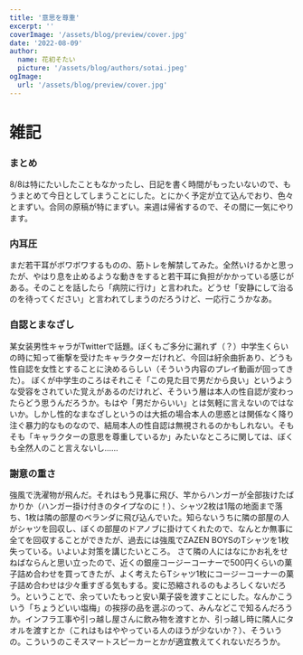 ```yaml
---
title: '意思を尊重'
excerpt: ''
coverImage: '/assets/blog/preview/cover.jpg'
date: '2022-08-09'
author:
  name: 花初そたい
  picture: '/assets/blog/authors/sotai.jpeg'
ogImage:
  url: '/assets/blog/preview/cover.jpg'
---
```

# 雑記
### まとめ
8/8は特にたいしたこともなかったし、日記を書く時間がもったいないので、もうまとめて今日としてしまうことにした。とにかく予定が立て込んでおり、色々とまずい。合同の原稿が特にまずい。来週は帰省するので、その間に一気にやります。

### 内耳圧
まだ若干耳がボワボワするものの、筋トレを解禁してみた。全然いけるかと思ったが、やはり息を止めるような動きをすると若干耳に負担がかかっている感じがある。そのことを話したら「病院に行け」と言われた。どうせ「安静にして治るのを待ってください」と言われてしまうのだろうけど、一応行こうかなあ。

### 自認とまなざし
某女装男性キャラがTwitterで話題。ぼくもご多分に漏れず（？）中学生くらいの時に知って衝撃を受けたキャラクターだけれど、今回は紆余曲折あり、どうも性自認を女性とすることに決めるらしい（そういう内容のプレイ動画が回ってきた）。
ぼくが中学生のころはそれこそ「この見た目で男だから良い」というような受容をされていた覚えがあるのだけれど、そういう層は本人の性自認が変わったらどう思うんだろうか。もはや「男だからいい」とは気軽に言えないのではないか。しかし性的なまなざしというのは大抵の場合本人の思惑とは関係なく降り注ぐ暴力的なものなので、結局本人の性自認は無視されるのかもしれない。そもそも「キャラクターの意思を尊重しているか」みたいなところに関しては、ぼくも全然人のこと言えないし……

### 謝意の重さ
強風で洗濯物が飛んだ。それはもう見事に飛び、竿からハンガーが全部抜けたばかりか（ハンガー掛け付きのタイプなのに！）、シャツ2枚は1階の地面まで落ち、1枚は隣の部屋のベランダに飛び込んでいた。知らないうちに隣の部屋の人がシャツを回収し、ぼくの部屋のドアノブに掛けてくれたので、なんとか無事に全てを回収することができたが、過去には強風でZAZEN BOYSのTシャツを1枚失っている。いよいよ対策を講じたいところ。
さて隣の人にはなにかお礼をせねばならんと思い立ったので、近くの銀座コージーコーナーで500円くらいの菓子詰め合わせを買ってきたが、よく考えたらTシャツ1枚にコージーコーナーの菓子詰め合わせは少々重すぎる気もする。変に恐縮されるのもよろしくないだろう。ということで、余っていたもっと安い菓子袋を渡すことにした。なんかこういう「ちょうどいい塩梅」の挨拶の品を選ぶのって、みんなどこで知るんだろうか。インフラ工事や引っ越し屋さんに飲み物を渡すとか、引っ越し時に隣人にタオルを渡すとか（これはもはややっている人のほうが少ないか？）、そういうの。こういうのこそスマートスピーカーとかが適宜教えてくれないだろうか。